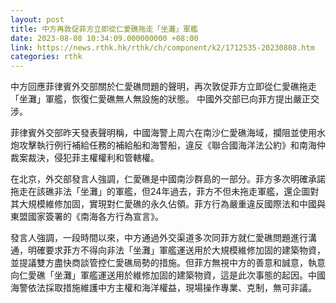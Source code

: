 ```yaml
---
layout: post
title: 中方再敦促菲方立即從仁愛礁拖走「坐灘」軍艦
date: 2023-08-08 10:34:09.000000000 +08:00
link: https://news.rthk.hk/rthk/ch/component/k2/1712535-20230808.htm
categories: rthk
---
```


中方回應菲律賓外交部關於仁愛礁問題的聲明，再次敦促菲方立即從仁愛礁拖走「坐灘」軍艦，恢復仁愛礁無人無設施的狀態。 中國外交部已向菲方提出嚴正交涉。

菲律賓外交部昨天發表聲明稱，中國海警上周六在南沙仁愛礁海域，攔阻並使用水炮攻擊執行例行補給任務的補給船和海警船，違反《聯合國海洋法公約》和南海仲裁案裁決，侵犯菲主權權利和管轄權。

在北京，外交部發言人強調，仁愛礁是中國南沙群島的一部分。菲方多次明確承諾拖走在該礁非法「坐灘」的軍艦，但24年過去，菲方不但未拖走軍艦，還企圖對其大規模維修加固，實現對仁愛礁的永久佔領。菲方行為嚴重違反國際法和中國與東盟國家簽署的《南海各方行為宣言》。
  
發言人強調，一段時間以來，中方通過外交渠道多次同菲方就仁愛礁問題進行溝通，明確要求菲方不得向非法「坐灘」軍艦運送用於大規模維修加固的建築物資，並提議雙方盡快商談管控仁愛礁局勢的措施。但菲方無視中方的善意和誠意，執意向仁愛礁「坐灘」軍艦運送用於維修加固的建築物資，這是此次事態的起因。中國海警依法採取措施維護中方主權和海洋權益，現場操作專業、克制，無可非議。
